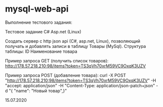 # mysql-web-api
Выполнение тестового задания:


Тестовое задание C# Asp.net (Linux)

Создать сервер с http json api (C#, asp.net, Linux), позволяющий получать и добавлять записи в таблицу Товары (MySql). 
Структура таблицы:
ID
Наименование товара

Пример запроса GET (получить список товаров):
http://178.57.218.210:98/items?token=TS3qVh70xrM59VC9OxqK3UZV

Пример запроса POST (добавление товара):
curl -X POST "http://178.57.218.210:98/items?token=TS3qVh70xrM59VC9OxqK3UZV" -H "accept: application/json" -H "Content-Type: application/json-patch+json" -d "{ \"name\": \"Новый товар\",}"


15.07.2020
